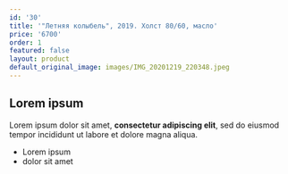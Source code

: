 ```yaml
---
id: '30'
title: '"Летняя колыбель", 2019. Холст 80/60, масло'
price: '6700'
order: 1
featured: false
layout: product
default_original_image: images/IMG_20201219_220348.jpeg
---
```

## Lorem ipsum

Lorem ipsum dolor sit amet, **consectetur adipiscing elit**, sed do eiusmod tempor incididunt ut labore et dolore magna aliqua.

- Lorem ipsum
- dolor sit amet